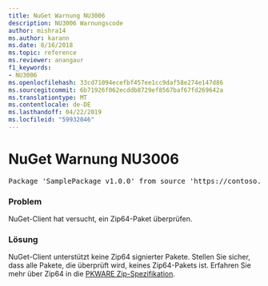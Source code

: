 ```yaml
---
title: NuGet Warnung NU3006
description: NU3006 Warnungscode
author: mishra14
ms.author: karann
ms.date: 8/16/2018
ms.topic: reference
ms.reviewer: anangaur
f1_keywords:
- NU3006
ms.openlocfilehash: 33cd71094ecefbf457ee1cc9daf58e274e147d86
ms.sourcegitcommit: 6b71926f062ecddb8729ef8567baf67fd269642a
ms.translationtype: MT
ms.contentlocale: de-DE
ms.lasthandoff: 04/22/2019
ms.locfileid: "59932046"
---
```

# <a name="nuget-warning-nu3006"></a>NuGet Warnung NU3006

<pre>Package 'SamplePackage v1.0.0' from source 'https://contoso.com/index.json': Signed Zip64 packages are not supported.</pre>

### <a name="issue"></a>Problem

NuGet-Client hat versucht, ein Zip64-Paket überprüfen.


### <a name="solution"></a>Lösung

NuGet-Client unterstützt keine Zip64 signierter Pakete. Stellen Sie sicher, dass alle Pakete, die überprüft wird, keines Zip64-Pakets ist. Erfahren Sie mehr über Zip64 in die [PKWARE Zip-Spezifikation](https://pkware.cachefly.net/webdocs/casestudies/APPNOTE.TXT).



